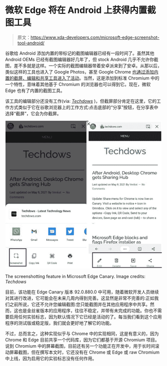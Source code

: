 # 微软 Edge 将在 Android 上获得内置截图工具

> 原文：<https://www.xda-developers.com/microsoft-edge-screenshot-tool-android/>

谷歌给 Android 添加内置的带标记的截图编辑器已经有一段时间了。虽然其他 Android OEMs 已经有截图编辑器好几年了，但 stock Android 几乎不允许你截图，差不多就是这样。一个实际的截图编辑器带着安卓派来到了安卓。从那以后，类似这样的工具也进入了 Google Photos，甚至 Google Chrome [也通过添加内置的截屏、编辑和共享工具进入了活动](https://www.xda-developers.com/google-adding-screenshot-editor-chrome-android/)。当然，这是添加到标准 Chromium 中的一个特性，意味着其他基于 Chromium 的浏览器也可以得到它。现在，微软 Edge 也有了内置的截图工具。

该工具的编辑部分还没有工作(via: *[Techdows](https://techdows.com/2021/05/microsoft-edge-on-android-gets-screenshot-feature.html)* )，但截屏部分肯定在这里，它的工作方式类似于它在谷歌浏览器上的工作方式:点击底部的“分享”按钮，在分享表中选择“截屏”，它会为你截屏。

 <picture>![](img/18f9d121576a7f7d2cb2e121dccc9797.png)</picture> 

The screenshotting feature in Microsoft Edge Canary. Image credits: *Techdows*

目前，该功能在 Edge Canary 版本 92.0.880.0 中可用，随着微软开发人员继续对其进行改进，它可能会在未来几周内得到完善。这显然是非常不完善的:正如我们之前所说，它还不允许您编辑截图:您只能截图并在其他应用程序中共享。然而，这也是金丝雀版本的应用程序，往往不稳定，并带有未完成的功能。你也不需要启用任何实验标志，因为默认情况下它已经是活动的了。每当我们看到这个应用程序的测试版或稳定版，我们就会更好地了解它的功能。

不过，总而言之，这种实现似乎与 Chrome 中的实现相同，这是有意义的，因为 Chrome 和 Edge 目前共享一个代码库，因为它们都基于开源 Chromium 项目。说到 Chromium 中的屏幕截图，目前还有另一个功能正在开发中，用于长时间滚动屏幕截图，但在撰写本文时，它还没有在 Chrome 或 Edge 或 raw Chromium 中上线，因为启用它的实验标志没有任何作用。